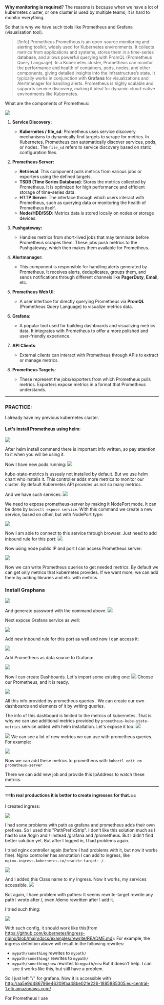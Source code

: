 
**Why monitoring is required**? 
The reasons is because when we have a lot of kubernetes cluster, or one cluster is used by multiple teams, it is hard to monitor everything.

So that is why we have such tools like Prometheus and Grafana (visualisation tool).

>[!info] Prometheus
>Prometheus is an open-source monitoring and alerting toolkit, widely used for Kubernetes environments. It collects metrics from applications and systems, stores them in a time-series database, and allows powerful querying with PromQL (Prometheus Query Language). In a Kubernetes cluster, Prometheus can monitor the performance and health of containers, pods, nodes, and other components, giving detailed insights into the infrastructure’s state. It typically works in conjunction with **Grafana** for visualizations and Alertmanager for handling alerts. Prometheus is highly scalable and supports service discovery, making it ideal for dynamic cloud-native environments like Kubernetes. 

What are the components of Prometheus:

![](Attachments/Pasted%20image%2020241008003359.png)


1. **Service Discovery:**
   - **Kubernetes / file_sd**: Prometheus uses service discovery mechanisms to dynamically find targets to scrape for metrics. In Kubernetes, Prometheus can automatically discover services, pods, or nodes. The `file_sd` refers to service discovery based on static configuration files.

2. **Prometheus Server:**
   - **Retrieval**: This component pulls metrics from various jobs or exporters using the defined targets.
   - **TSDB (Time Series Database)**: Stores the metrics collected by Prometheus. It is optimized for high performance and efficient storage of time-series data.
   - **HTTP Server**: The interface through which users interact with Prometheus, such as querying data or monitoring the health of Prometheus itself.
   - **Node/HDD/SSD**: Metrics data is stored locally on nodes or storage devices.

3. **Pushgateway:**
   - Handles metrics from short-lived jobs that may terminate before Prometheus scrapes them. These jobs push metrics to the Pushgateway, which then makes them available for Prometheus.

4. **Alertmanager:**
   - This component is responsible for handling alerts generated by Prometheus. It receives alerts, deduplicates, groups them, and sends notifications through different channels like **PagerDuty**, **Email**, etc.

5. **Prometheus Web UI**:
   - A user interface for directly querying Prometheus via **PromQL** (Prometheus Query Language) to visualize metrics data.

6. **Grafana**:
   - A popular tool used for building dashboards and visualizing metrics data. It integrates with Prometheus to offer a more polished and user-friendly experience.

7. **API Clients**:
   - External clients can interact with Prometheus through APIs to extract or manage metrics.

8. **Prometheus Targets**:
   - These represent the jobs/exporters from which Prometheus pulls metrics. Exporters expose metrics in a format that Prometheus understands.

---

### PRACTICE:

I already have my previous kubernetes cluster. 
#### Let's install Prometheus using helm:

![](Attachments/Pasted%20image%2020241008011330.png)

After helm install command there is important info written, so pay attention to it when you will be using it.

Now I have new pods running:
![](Attachments/Pasted%20image%2020241008011555.png)

kube-state-metrics is ussualy not installed by default. But we use helm chart who installs it.
This controller adds more metrics to monitor our cluster. By default Kubernetes API provides us not so many metrics.

And we have such services:
![](Attachments/Pasted%20image%2020241008012350.png)

We need to expose prometheus-server by making it NodePort mode. It can be done by `kubectl expose service`. With this command we create a new service, based on other, but with NodePort type:

![](Attachments/Pasted%20image%2020241008013225.png)

Now I am able to connect to this service through browser. Just need to add inbound rule for this port:
![](Attachments/Pasted%20image%2020241008014227.png)

Now using node public IP and port I can access Prometheus server:

![](Attachments/Pasted%20image%2020241008014312.png)

Now we can write Prometheus queries to get needed metrics. By default we can get only metrics that kubernetes provides. If we want more, we can add them by adding libraries and etc. with metrics.

### Install Graphana

![](Attachments/Pasted%20image%2020241008015112.png)

And generate password with the command above.
![](Attachments/Pasted%20image%2020241008015225.png)

Next expose Grafana service as well:

![](Attachments/Pasted%20image%2020241008015614.png)

Add new inbound rule for this port as well and now i can access it:

![](Attachments/Pasted%20image%2020241008015814.png)


Add Prometheus as data source to Grafana:

![](Attachments/Pasted%20image%2020241008042001.png)

Now I can create Dashboards. Let's import some existing one:
![](Attachments/Pasted%20image%2020241008042300.png)
Choose our Prometheus, and it is ready.

![](Attachments/Pasted%20image%2020241008042411.png)

All this info provided by prometheus queries . We can create our own dashboards and elements of it by writing queries.

The info of this dashboard is limited to the metrics of kubernetes. That is why we can use additional metrics provided by `prometheus-kube-state-metrics` service added with helm installation. Let's expose it too.
![](Attachments/Pasted%20image%2020241008043658.png)

![](Attachments/Pasted%20image%2020241008043722.png)
We can see a lot of new metrics we can use with prometheus queries. For example: 


![](Attachments/Pasted%20image%2020241008044142.png)


Now we can add these metrics to prometheus with `kubectl edit cm prometheus-server`

There we can add new job and provide this IpAddress  to watch these metrics. 



---

#### ==In real productions it is better to create ingresses for that.==
I created ingress: 

![](Attachments/Pasted%20image%2020241008025239.png)

I had some problems with path as grafana and prometheus adds their own prefixes. So I used this "PathPrefixStrip".
I don't like this solution much as I had to use /login and / instead /grafana and /prometheus. But I didn't find better solution yet.
But after I logged in, I had problems again.

I tried nginx controller again (before I had problems with it, but now it works fine). Nginx controller has annotation I can add to ingress,
like `nginx.ingress.kubernetes.io/rewrite-target: /`.

![](Attachments/Pasted%20image%2020241008031700.png)

And I added this Class name to my Ingress. Now it works, my services accessible. 
![](Attachments/Pasted%20image%2020241008031816.png)

But again, I have problem with pathes: It seems rewrite-target rewrite any path I wrote after /, even /demo rewritten after I add it.

I tried such thing: 

![](Attachments/Pasted%20image%2020241008040336.png)

With such config, it should work like this(from https://github.com/kubernetes/ingress-nginx/blob/main/docs/examples/rewrite/README.md):
For example, the ingress definition above will result in the following rewrites:

- `mypath/something` rewrites to `mypath/`
- `mypath/something/` rewrites to `mypath/`
- `mypath/something/new` rewrites to `mypath/new`
But it doesn't help. I can see it works like this, but still have a problem.

So I just left "/" for grafana. Now it is accessible with http://aa5e9d486796e46209faa48be021e226-1885885305.eu-central-1.elb.amazonaws.com/

For Prometheus I use 